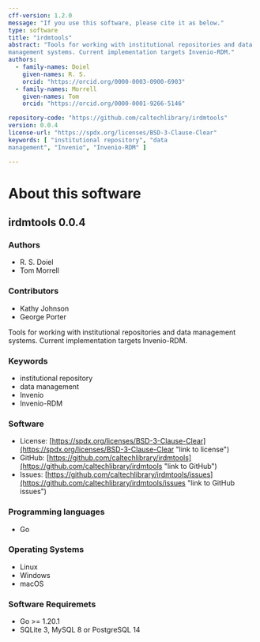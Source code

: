 ```yaml
---
cff-version: 1.2.0
message: "If you use this software, please cite it as below."
type: software
title: "irdmtools"
abstract: "Tools for working with institutional repositories and data
management systems. Current implementation targets Invenio-RDM."
authors:
  - family-names: Doiel
    given-names: R. S.
    orcid: "https://orcid.org/0000-0003-0900-6903"
  - family-names: Morrell
    given-names: Tom
    orcid: "https://orcid.org/0000-0001-9266-5146"

repository-code: "https://github.com/caltechlibrary/irdmtools"
version: 0.0.4
license-url: "https://spdx.org/licenses/BSD-3-Clause-Clear"
keywords: [ "institutional repository", "data
management", "Invenio", "Invenio-RDM" ]

---
```


About this software
===================

## irdmtools 0.0.4

### Authors

- R. S. Doiel
- Tom Morrell

### Contributors

- Kathy Johnson
- George Porter

Tools for working with institutional repositories and data management
systems. Current implementation targets Invenio-RDM.

### Keywords

- institutional repository
- data management
- Invenio
- Invenio-RDM

### Software

- License: [https://spdx.org/licenses/BSD-3-Clause-Clear](https://spdx.org/licenses/BSD-3-Clause-Clear "link to license")
- GitHub: [https://github.com/caltechlibrary/irdmtools](https://github.com/caltechlibrary/irdmtools "link to GitHub")
- Issues: [https://github.com/caltechlibrary/irdmtools/issues](https://github.com/caltechlibrary/irdmtools/issues "link to GitHub issues")


### Programming languages

- Go

### Operating Systems

- Linux
- Windows
- macOS

### Software Requiremets

- Go &gt;= 1.20.1
- SQLite 3, MySQL 8 or PostgreSQL 14
